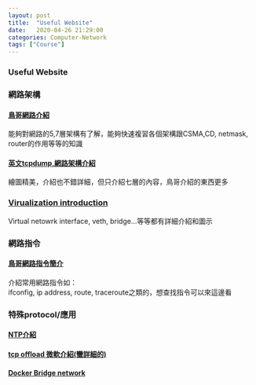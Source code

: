 ```yaml
---
layout: post
title:  "Useful Website"
date:   2020-04-26 21:29:00
categories: Computer-Network
tags: ["Course"]
---
```


### Useful Website

### 網路架構

#### [鳥哥網路介紹](http://linux.vbird.org/linux_server/0110network_basic.php#ps4)

能夠對網路的5,7層架構有了解，能夠快速複習各個架構跟CSMA,CD, netmask, router的作用等等的知識

#### [英文tcpdump,網路架構介紹](https://www.java2depth.com/2019/02/tcpdump-from-nic-to-network-layer.html)

繪圖精美，介紹也不錯詳細，但只介紹七層的內容，鳥哥介紹的東西更多

### [Virualization introduction](https://developers.redhat.com/blog/2018/10/22/introduction-to-linux-interfaces-for-virtual-networking/)

Virtual netowrk interface, veth, bridge...等等都有詳細介紹和圖示


### 網路指令

#### [鳥哥網路指令簡介](http://linux.vbird.org/linux_server/0140networkcommand.php)

介紹常用網路指令如：<br />
ifconfig, ip address, route, traceroute之類的，想查找指令可以來這邊看

### 特殊protocol/應用

#### [NTP介紹](https://www.jannet.hk/zh-Hant/post/network-time-protocol-ntp/)

#### [tcp offload 微軟介紹(蠻詳細的)](https://docs.microsoft.com/en-us/windows-hardware/drivers/network/offloading-the-segmentation-of-large-tcp-packets)

#### [Docker Bridge network](https://godleon.github.io/blog/Docker/docker-network-bridge/)